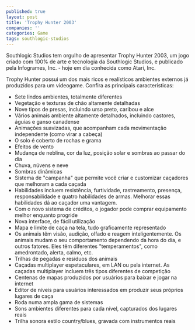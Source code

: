 ```yaml
---
published: true
layout: post
title: 'Trophy Hunter 2003'
companies: ''
categories: Game
tags: southlogic-studios
---
```

Southlogic Studios tem orgulho de apresentar Trophy Hunter 2003, um jogo criado com 100% de arte e tecnologia da Southlogic Studios, e publicado pela Infogrames, Inc. - hoje em dia conhecida como Atari, Inc.







Trophy Hunter possui um dos mais ricos e realísticos ambientes externos já produzidos para um videogame. Confira as principais características:







- Sete lindos ambientes, totalmente diferentes
- Vegetação e texturas de chão altamente detalhadas
- Nove tipos de presas, incluindo urso preto, caribou e alce
- Vários animais ambiente altamente detalhados, incluindo castores, águias e ganso canadense
- Animações suavizadas, que acompanham cada movimentação independente (como virar a cabeça)
- O solo é coberto de rochas e grama
- Efeitos de vento
- Mudança de neblina, cor da luz, posição solar e sombras ao passar do dia
- Chuva, núvens e neve
- Sombras dinâmicas 
- Sistema de "campanha" que permite você criar e customizar caçadores que melhoram a cada caçada
- Habilidades incluem resistência, furtividade, rastreamento, presença, responsabilidade e quatro habilidades de armas. Melhorar essas habilidades dá ao caçador uma vantagem.
- Com o novo sistema de créditos, o jogador pode comprar equipamento melhor enquanto progride
- Nova interface, de fácil utilização
- Mapa e limite de caça na tela, tudo graficamente representado
- Os animais têm visão, audição, olfado e reagem inteligentemente. Os animais mudam o seu comportamento dependendo da hora do dia, e outros fatores. Eles têm diferentes "temperamentos", como amedrontado, alerta, calmo, etc.
- Trilhas de pegadas e resíduos dos animais
- Caçadas multiplayer espetaculares, em LAN ou pela internet. As caçadas multiplayer incluem três tipos diferentes de competição
- Centenas de mapas produzidos por usuários para baixar e jogar na internet
- Editor de níveis para usuários interessados em produzir seus próprios lugares de caça
- Roda numa ampla gama de sistemas
- Sons ambientes diferentes para cada nível, capturados dos lugares reais
- Trilha sonora estilo country/blues, gravada com instrumentos reais